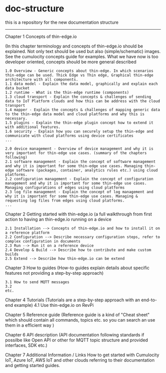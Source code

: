 # doc-structure
this is a repository for the new documentation structure


-----------------------------------------------------------------------------


Chapter 1 Concepts of thin-edge.io 

(In this chapter terminology and concepts of thin-edge.io should be explained. Not only text should be used but also (simple/schematic) images. See the cumulocity concepts guide for examples. What we have now is too developer oriented, concepts should be more general described

    1.0 Overview - Generic concepts about thin-edge. In which scenarios thin-edge can be used. Thick Edge vs Thin edge, Graphical thin-edge architecture with all components.
    1.1 data model - Explain the data model, graphically and explain each data bucket
    1.2 runtime - What is the thin-edge runtime (components)
    1.3 cloud transport - Explain the concepts & challenges of sending data to IoT Platform clouds and how this can be address with the cloud transport
    1.4 mapper - Explain the concepts & challenges of mapping generic data to the thin-edge data model and cloud platforms and why this is necessary.
    1.5 plugins - Explain the thin-edge plugin concept how to extend it with additional features. 
    1.6 security - Explain how you can securely setup the thin-edge and communicate with cloud platforms using device certificates
    ...

    2.0 device management - Overview of device management and why it is very important for thin-edge use cases. (summary of the chapters following)
    2.1 software management - Explain the concept of software management and why it is important for some thin-edge use cases. Managing thin-edge software (packages, container, analytics rules etc.) using cloud platforms.
    2.2 configuration management - Explain the concept of configuration management and why it is important for some thin-edge use cases. Managing configurations of edges using cloud platforms
    2.3 log file management - Explain the concept of log management and why it is important for some thin-edge use cases. Managing & requesting log files from edges using cloud platforms.
    ...

Chapter 2 Getting started with thin-edge.io (a full walkthrough from first action to having an thin-edge.io running on a device

    2.1 Installation --> Concepts of thin-edge.io and how to install it on a reference platform
    2.2 Configuration --> Describe necessary configuration steps, refer to complex configuration in documents
    2.3 Run --> Run it on a reference device
    2.4 Develop & Build --> Describe how to contribute and make custom builds
    2.5 Extend --> Describe how thin-edge.io can be extend
    
 Chapter 3 How to guides
 (How-to guides explain details about specific features not providing a step-by-step approach)
 
    3.1 How to send MQTT messages
    3.2 
    etc.
 
 Chapter 4 Tutorials
 (Tutorials are a step-by-step approach with an end-to-end example)
    4.1 Use thin-edge.io on RevPi
  
 Chapter 5 Reference guide 
 (Reference guide is a kind of "Cheat sheet" which should contain all commands, topics etc. so you can search an use them in a efficient way )
 
 Chapter 6 API description
 (API documentation following standards if possilbe like Open API or other for MQTT topic structure and provided interfaces, SDK etc.)

 Chapter 7 Additional Information / Links
 How to get started with Cumulocity IoT, Azure IoT, AWS IoT and other clouds referring to their documentation and getting started guides.